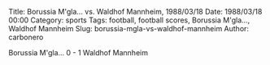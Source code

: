 Title: Borussia M'gla… vs. Waldhof Mannheim, 1988/03/18
Date: 1988/03/18 00:00
Category: sports
Tags: football, football scores, Borussia M'gla…, Waldhof Mannheim
Slug: borussia-mgla-vs-waldhof-mannheim
Author: carbonero


Borussia M'gla… 0 - 1 Waldhof Mannheim
